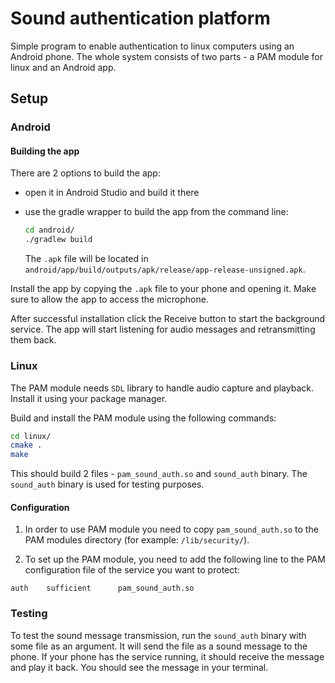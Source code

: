 # Sound authentication platform

Simple program to enable authentication to linux computers using an Android phone. The whole system consists
of two parts - a PAM module for linux and an Android app.

## Setup

### Android

#### Building the app

There are 2 options to build the app:
- open it in Android Studio and build it there
- use the gradle wrapper to build the app from the command line:

  ```bash
  cd android/
  ./gradlew build
  ```
  The `.apk` file will be located in `android/app/build/outputs/apk/release/app-release-unsigned.apk`.


Install the app by copying the `.apk` file to your phone and opening it.
Make sure to allow the app to access the microphone.

After successful installation click the Receive button to start the background service. The app will start listening for
audio messages and retransmitting them back.

### Linux

The PAM module needs `SDL` library to handle audio capture and playback. Install it using your package manager.

Build and install the PAM module using the following commands:

```bash
cd linux/
cmake .
make
```

This should build 2 files - `pam_sound_auth.so` and `sound_auth` binary. The `sound_auth` binary is used for testing purposes.


#### Configuration

1. In order to use PAM module you need to copy `pam_sound_auth.so` to the PAM modules directory (for example: `/lib/security/`).

2. To set up the PAM module, you need to add the following line to the PAM configuration file of the service you want to protect:

```
auth    sufficient      pam_sound_auth.so
```


### Testing

To test the sound message transmission, run the `sound_auth` binary with some file as an argument. It will send the file as a sound message to the phone.
If your phone has the service running, it should receive the message and play it back. You should see the message in your terminal.
